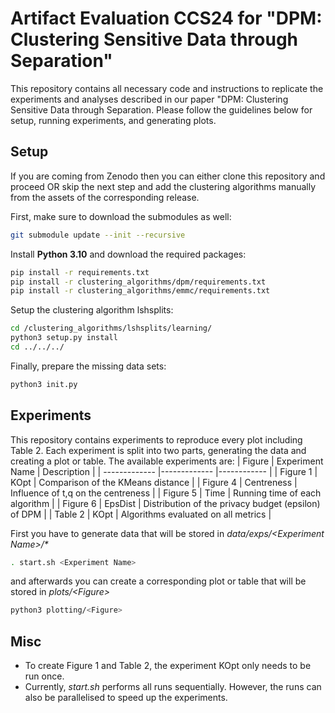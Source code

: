 # Artifact Evaluation CCS24 for "DPM: Clustering Sensitive Data through Separation"
This repository contains all necessary code and instructions to replicate the experiments and analyses described in our paper "DPM: Clustering Sensitive Data through Separation. Please follow the guidelines below for setup, running experiments, and generating plots.

## Setup
If you are coming from Zenodo then you can either clone this repository and proceed OR skip the next step and add the clustering algorithms manually from the assets of the corresponding release.

First, make sure to download the submodules as well:
```bash
git submodule update --init --recursive
```
Install **Python 3.10** and download the required packages:
```bash
pip install -r requirements.txt
pip install -r clustering_algorithms/dpm/requirements.txt
pip install -r clustering_algorithms/emmc/requirements.txt
```
Setup the clustering algorithm lshsplits:
```bash
cd /clustering_algorithms/lshsplits/learning/
python3 setup.py install
cd ../../../
```
Finally, prepare the missing data sets:
```bash
python3 init.py
```

## Experiments
This repository contains experiments to reproduce every plot including Table 2. Each experiment is split into two parts, generating the data and creating a plot or table. The available experiments are:
| Figure      | Experiment  Name    | Description      |
| ------------- |------------- |------------ |
| Figure 1 | KOpt | Comparison of the KMeans distance |
| Figure 4 | Centreness | Influence of t,q on the centreness |
| Figure 5 | Time | Running time of each algorithm |
| Figure 6 | EpsDist | Distribution of the privacy budget (epsilon) of DPM |
| Table 2 | KOpt | Algorithms evaluated on all metrics |

First you have to generate data that will be stored in *data/exps/\<Experiment Name\>/\**
```bash
. start.sh <Experiment Name>
```
and afterwards you can create a corresponding plot or table that will be stored in *plots/\<Figure\>*
```bash
python3 plotting/<Figure>
```
## Misc
- To create Figure 1 and Table 2, the experiment KOpt only needs to be run once.
- Currently, *start.sh* performs all runs sequentially. However, the runs can also be parallelised to speed up the experiments.
